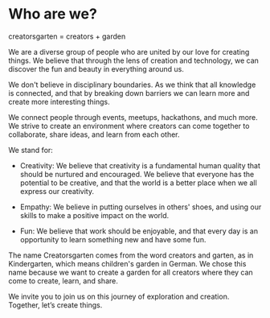 # Who are we?

creatorsgarten = creators + garden

We are a diverse group of people who are united by our love for creating things. We believe that through the lens of creation and technology, we can discover the fun and beauty in everything around us.

We don't believe in disciplinary boundaries. As we think that all knowledge is connected, and that by breaking down barriers we can learn more and create more interesting things.

We connect people through events, meetups, hackathons, and much more. We strive to create an environment where creators can come together to collaborate, share ideas, and learn from each other. 

We stand for:

- Creativity: We believe that creativity is a fundamental human quality that should be nurtured and encouraged. We believe that everyone has the potential to be creative, and that the world is a better place when we all express our creativity.

- Empathy: We believe in putting ourselves in others' shoes, and using our skills to make a positive impact on the world.

- Fun: We believe that work should be enjoyable, and that every day is an opportunity to learn something new and have some fun.

The name Creatorsgarten comes from the word creators and garten, as in Kindergarten, which means children's garden in German. We chose this name because we want to create a garden for all creators where they can come to create, learn, and share.

We invite you to join us on this journey of exploration and creation. Together, let’s create things.